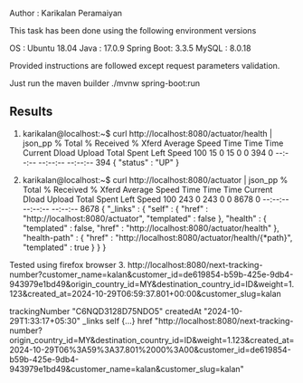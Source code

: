 
Author : Karikalan Peramaiyan

This task has been done using the following environment versions

OS		: Ubuntu 18.04
Java	: 17.0.9
Spring Boot: 3.3.5
MySQL	: 8.0.18

Provided instructions are followed except request parameters validation.

Just run the maven builder
./mvnw spring-boot:run

Results
-------

1. karikalan@localhost:~$ curl http://localhost:8080/actuator/health | json_pp
  % Total    % Received % Xferd  Average Speed   Time    Time     Time  Current
                                 Dload  Upload   Total   Spent    Left  Speed
100    15    0    15    0     0    394      0 --:--:-- --:--:-- --:--:--   394
{
   "status" : "UP"
}

2. karikalan@localhost:~$ curl http://localhost:8080/actuator | json_pp
  % Total    % Received % Xferd  Average Speed   Time    Time     Time  Current
                                 Dload  Upload   Total   Spent    Left  Speed
100   243    0   243    0     0   8678      0 --:--:-- --:--:-- --:--:--  8678
{
   "_links" : {
      "self" : {
         "href" : "http://localhost:8080/actuator",
         "templated" : false
      },
      "health" : {
         "templated" : false,
         "href" : "http://localhost:8080/actuator/health"
      },
      "health-path" : {
         "href" : "http://localhost:8080/actuator/health/{*path}",
         "templated" : true
      }
   }
}

Tested using firefox browser
3. http://localhost:8080/next-tracking-number?customer_name=kalan&customer_id=de619854-b59b-425e-9db4-943979e1bd49&origin_country_id=MY&destination_country_id=ID&weight=1.123&created_at=2024-10-29T06:59:37.801+00:00&customer_slug=kalan


trackingNumber	"C6NQD3128D75NDO5"
createdAt	"2024-10-29T1:33:17+05:30"
_links
self	{…}
href	"http://localhost:8080/next-tracking-number?origin_country_id=MY&destination_country_id=ID&weight=1.123&created_at=2024-10-29T06%3A59%3A37.801%2000%3A00&customer_id=de619854-b59b-425e-9db4-943979e1bd49&customer_name=kalan&customer_slug=kalan"
